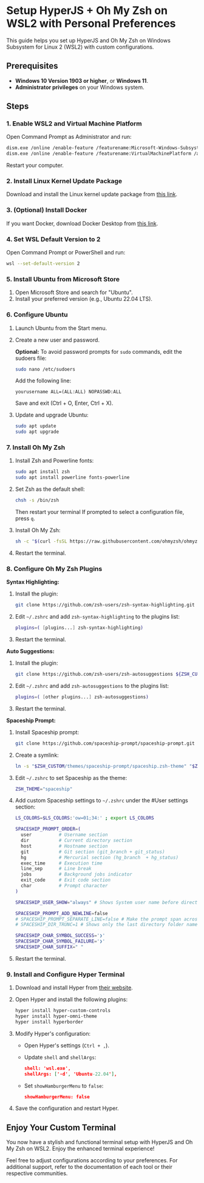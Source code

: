 # Setup HyperJS + Oh My Zsh on WSL2 with Personal Preferences

This guide helps you set up HyperJS and Oh My Zsh on Windows Subsystem for Linux 2 (WSL2) with custom configurations.

## Prerequisites

- **Windows 10 Version 1903 or higher**, or **Windows 11**.
- **Administrator privileges** on your Windows system.

## Steps

### 1. Enable WSL2 and Virtual Machine Platform

Open Command Prompt as Administrator and run:

```sh
dism.exe /online /enable-feature /featurename:Microsoft-Windows-Subsystem-Linux /all /norestart
dism.exe /online /enable-feature /featurename:VirtualMachinePlatform /all /norestart
```

Restart your computer.

### 2. Install Linux Kernel Update Package

Download and install the Linux kernel update package from [this link](https://wslstorestorage.blob.core.windows.net/wslblob/wsl_update_x64.msi).

### 3. (Optional) Install Docker

If you want Docker, download Docker Desktop from [this link](https://desktop.docker.com/win/main/amd64/Docker%20Desktop%20Installer.exe?utm_source=docker&utm_medium=webreferral&utm_campaign=dd-smartbutton&utm_location=module&_gl=1*hp8qi9*_gcl_au*MTA2OTIxMDc4OC4xNzIzMzIwODk0*_ga*MTA5NDcxMDEzNy4xNzIzMzIwODk0*_ga_XJWPQMJYHQ*MTcyMzMyMDg5NC4xLjEuMTcyMzMyMDkxNi4zOC4wLjA).

### 4. Set WSL Default Version to 2

Open Command Prompt or PowerShell and run:

```sh
wsl --set-default-version 2
```

### 5. Install Ubuntu from Microsoft Store

1. Open Microsoft Store and search for "Ubuntu".
2. Install your preferred version (e.g., Ubuntu 22.04 LTS).

### 6. Configure Ubuntu

1. Launch Ubuntu from the Start menu.
2. Create a new user and password.

   **Optional:** To avoid password prompts for `sudo` commands, edit the sudoers file:

   ```sh
   sudo nano /etc/sudoers
   ```

   Add the following line:

   ```
   yourusername ALL=(ALL:ALL) NOPASSWD:ALL
   ```

   Save and exit (Ctrl + O, Enter, Ctrl + X).

3. Update and upgrade Ubuntu:

   ```sh
   sudo apt update
   sudo apt upgrade
   ```

### 7. Install Oh My Zsh

1. Install Zsh and Powerline fonts:

   ```sh
   sudo apt install zsh
   sudo apt install powerline fonts-powerline
   ```

2. Set Zsh as the default shell:

   ```sh
   chsh -s /bin/zsh
   ```
   Then restart your terminal
   If prompted to select a configuration file, press `q`.

3. Install Oh My Zsh:

   ```sh
   sh -c "$(curl -fsSL https://raw.githubusercontent.com/ohmyzsh/ohmyzsh/master/tools/install.sh)"
   ```

4. Restart the terminal.

### 8. Configure Oh My Zsh Plugins

**Syntax Highlighting:**

1. Install the plugin:

   ```sh
   git clone https://github.com/zsh-users/zsh-syntax-highlighting.git ${ZSH_CUSTOM:-~/.oh-my-zsh/custom}/plugins/zsh-syntax-highlighting
   ```

2. Edit `~/.zshrc` and add `zsh-syntax-highlighting` to the plugins list:

   ```sh
   plugins=( [plugins...] zsh-syntax-highlighting)
   ```

3. Restart the terminal.

**Auto Suggestions:**

1. Install the plugin:

   ```sh
   git clone https://github.com/zsh-users/zsh-autosuggestions ${ZSH_CUSTOM:-~/.oh-my-zsh/custom}/plugins/zsh-autosuggestions
   ```

2. Edit `~/.zshrc` and add `zsh-autosuggestions` to the plugins list:

   ```sh
   plugins=( [other plugins...] zsh-autosuggestions)
   ```

3. Restart the terminal.

**Spaceship Prompt:**

1. Install Spaceship prompt:

   ```sh
   git clone https://github.com/spaceship-prompt/spaceship-prompt.git "$ZSH_CUSTOM/themes/spaceship-prompt" --depth=1
   ```

2. Create a symlink:

   ```sh
   ln -s "$ZSH_CUSTOM/themes/spaceship-prompt/spaceship.zsh-theme" "$ZSH_CUSTOM/themes/spaceship.zsh-theme"
   ```

3. Edit `~/.zshrc` to set Spaceship as the theme:

   ```sh
   ZSH_THEME="spaceship"
   ```

4. Add custom Spaceship settings to `~/.zshrc` under the #User settings section:

   ```sh
   LS_COLORS=$LS_COLORS:'ow=01;34:' ; export LS_COLORS

   SPACESHIP_PROMPT_ORDER=(
     user          # Username section
     dir           # Current directory section
     host          # Hostname section
     git           # Git section (git_branch + git_status)
     hg            # Mercurial section (hg_branch  + hg_status)
     exec_time     # Execution time
     line_sep      # Line break
     jobs          # Background jobs indicator
     exit_code     # Exit code section
     char          # Prompt character
   )

   SPACESHIP_USER_SHOW="always" # Shows System user name before directory name

   SPACESHIP_PROMPT_ADD_NEWLINE=false
   # SPACESHIP_PROMPT_SEPARATE_LINE=false # Make the prompt span across two lines
   # SPACESHIP_DIR_TRUNC=1 # Shows only the last directory folder name

   SPACESHIP_CHAR_SYMBOL_SUCCESS='❯'
   SPACESHIP_CHAR_SYMBOL_FAILURE='❯'
   SPACESHIP_CHAR_SUFFIX=" "
   ```

5. Restart the terminal.

### 9. Install and Configure Hyper Terminal

1. Download and install Hyper from [their website](https://hyper.is/).

2. Open Hyper and install the following plugins:

   ```sh
   hyper install hyper-custom-controls
   hyper install hyper-omni-theme
   hyper install hyperborder
   ```

3. Modify Hyper's configuration:

   - Open Hyper's settings (`Ctrl + ,`).
   - Update `shell` and `shellArgs`:

     ```json
     shell: 'wsl.exe',
     shellArgs: ['-d', 'Ubuntu-22.04'],
     ```

   - Set `showHamburgerMenu` to `false`:

     ```json
     showHamburgerMenu: false
     ```

4. Save the configuration and restart Hyper.

## Enjoy Your Custom Terminal

You now have a stylish and functional terminal setup with HyperJS and Oh My Zsh on WSL2. Enjoy the enhanced terminal experience!

Feel free to adjust configurations according to your preferences. For additional support, refer to the documentation of each tool or their respective communities.
